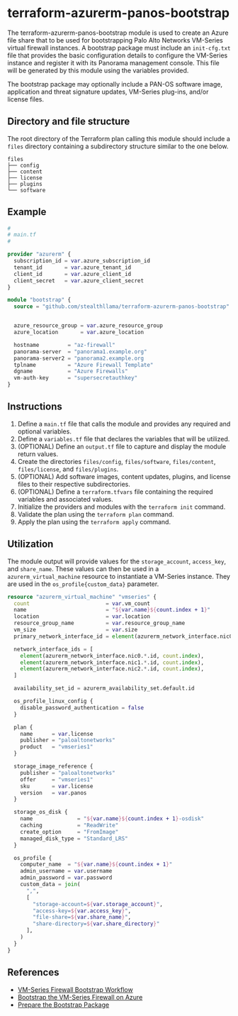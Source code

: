 # terraform-azurerm-panos-bootstrap

The terraform-azurerm-panos-bootstrap module is used to create an Azure file share that to be used for bootstrapping Palo Alto Networks VM-Series virtual firewall instances.  A bootstrap package must include an `init-cfg.txt` file that provides the basic configuration details to configure the VM-Series instance and register it with its Panorama management console.  This file will be generated by this module using the variables provided.  

The bootstrap package may optionally include a PAN-OS software image, application and threat signature updates, VM-Series plug-ins, and/or license files.

## Directory and file structure
The root directory of the Terraform plan calling this module should include a `files` directory containing a subdirectory structure similar to the one below.

```
files
├── config
├── content
├── license
├── plugins
└── software
```

## Example

```terraform
#
# main.tf
#

provider "azurerm" {
  subscription_id = var.azure_subscription_id
  tenant_id       = var.azure_tenant_id
  client_id       = var.azure_client_id
  client_secret   = var.azure_client_secret
}

module "bootstrap" {
  source = "github.com/stealthllama/terraform-azurerm-panos-bootstrap"


  azure_resource_group = var.azure_resource_group
  azure_location       = var.azure_location

  hostname         = "az-firewall"
  panorama-server  = "panorama1.example.org"
  panorama-server2 = "panorama2.example.org
  tplname          = "Azure Firewall Template"
  dgname           = "Azure Firewalls"
  vm-auth-key      = "supersecretauthkey"
}
```

## Instructions

1. Define a `main.tf` file that calls the module and provides any required and optional variables.
2. Define a `variables.tf` file that declares the variables that will be utilized.
3. (OPTIONAL) Define an `output.tf` file to capture and display the module return values.
4. Create the directories `files/config`, `files/software`, `files/content`, `files/license`, and `files/plugins`.
5. (OPTIONAL) Add software images, content updates, plugins, and license files to their respective subdirectories.
6. (OPTIONAL) Define a `terraform.tfvars` file containing the required variables and associated values.
7. Initialize the providers and modules with the `terraform init` command.
8. Validate the plan using the `terraform plan` command.
9. Apply the plan using the `terraform apply` command. 

## Utilization

The module output will provide values for the `storage_account`, `access_key`, and `share_name`.  These values can then be used in a `azurerm_virtual_machine` resource to instantiate a VM-Series instance.  They are used in the `os_profile{custom_data}` parameter.

```terraform
resource "azurerm_virtual_machine" "vmseries" {
  count                        = var.vm_count
  name                         = "${var.name}${count.index + 1}"
  location                     = var.location
  resource_group_name          = var.resource_group_name
  vm_size                      = var.size
  primary_network_interface_id = element(azurerm_network_interface.nic0.*.id, count.index)

  network_interface_ids = [
    element(azurerm_network_interface.nic0.*.id, count.index),
    element(azurerm_network_interface.nic1.*.id, count.index),
    element(azurerm_network_interface.nic2.*.id, count.index),
  ]

  availability_set_id = azurerm_availability_set.default.id

  os_profile_linux_config {
    disable_password_authentication = false
  }

  plan {
    name      = var.license
    publisher = "paloaltonetworks"
    product   = "vmseries1"
  }

  storage_image_reference {
    publisher = "paloaltonetworks"
    offer     = "vmseries1"
    sku       = var.license
    version   = var.panos
  }

  storage_os_disk {
    name              = "${var.name}${count.index + 1}-osdisk"
    caching           = "ReadWrite"
    create_option     = "FromImage"
    managed_disk_type = "Standard_LRS"
  }

  os_profile {
    computer_name  = "${var.name}${count.index + 1}"
    admin_username = var.username
    admin_password = var.password
    custom_data = join(
      ",",
      [
        "storage-account=${var.storage_account}",
        "access-key=${var.access_key}",
        "file-share=${var.share_name}",
        "share-directory=${var.share_directory}"
      ],
    )
  }
}
```


## References
* [VM-Series Firewall Bootstrap Workflow](https://docs.paloaltonetworks.com/vm-series/9-1/vm-series-deployment/bootstrap-the-vm-series-firewall/vm-series-firewall-bootstrap-workflow.html#id59fe5979-c29d-42aa-8e72-14a2c12855f6)
* [Bootstrap the VM-Series Firewall on Azure](https://docs.paloaltonetworks.com/vm-series/9-1/vm-series-deployment/bootstrap-the-vm-series-firewall/bootstrap-the-vm-series-firewall-in-azure.html#idd51f75b8-e579-44d6-a809-2fafcfe4b3b6)
* [Prepare the Bootstrap Package](https://docs.paloaltonetworks.com/vm-series/9-1/vm-series-deployment/bootstrap-the-vm-series-firewall/prepare-the-bootstrap-package.html#id5575318c-1de8-497a-960a-1d7417feefa6)